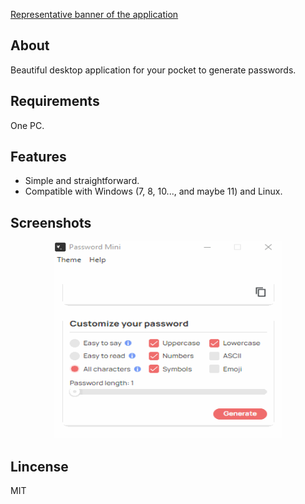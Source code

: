 [Representative banner of the application](/resources/password-mini_banner.png)

## About
<p align="justify">
  Beautiful desktop application for your pocket to generate passwords.
</p>

## Requirements

One PC.

## Features
- Simple and straightforward.
- Compatible with Windows (7, 8, 10..., and maybe 11) and Linux.

## Screenshots
<p align="center">
  <img src="/resources/password-mini.gif"  alt="Gif showing how the application works" width="364" height="315">
</p>


## Lincense
MIT